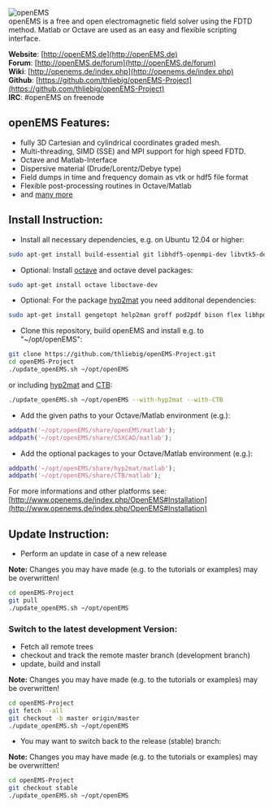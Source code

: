  ![openEMS](https://raw.github.com/thliebig/openEMS-Project/master/other/openEMS.png "openEMS")<br />
openEMS is a free and open electromagnetic field solver using the FDTD method. Matlab or Octave are used as an easy and flexible scripting interface.<br />

**Website**: [http://openEMS.de](http://openEMS.de)<br />
**Forum**: [http://openEMS.de/forum](http://openEMS.de/forum)<br />
**Wiki**: [http://openems.de/index.php](http://openems.de/index.php)<br />
**Github**: [https://github.com/thliebig/openEMS-Project](https://github.com/thliebig/openEMS-Project)<br />
**IRC**: #openEMS on freenode <br />

## openEMS Features:
+ fully 3D Cartesian and cylindrical coordinates graded mesh.
+ Multi-threading, SIMD (SSE) and MPI support for high speed FDTD.
+ Octave and Matlab-Interface
+ Dispersive material (Drude/Lorentz/Debye type)
+ Field dumps in time and frequency domain as vtk or hdf5 file format
+ Flexible post-processing routines in Octave/Matlab
+ and [many more](http://openems.de/index.php/OpenEMS#Features)

## Install Instruction:
+ Install all necessary dependencies, e.g. on Ubuntu 12.04 or higher:
```bash
sudo apt-get install build-essential git libhdf5-openmpi-dev libvtk5-dev libboost-all-dev libcgal-dev libtinyxml-dev libqt4-dev libvtk5-qt4-dev
```

+ Optional: Install [octave](http://www.gnu.org/software/octave/) and octave devel packages:
```bash
sudo apt-get install octave liboctave-dev
```

+ Optional: For the package [hyp2mat](https://github.com/koendv/hyp2mat) you need additonal dependencies:<br />
```bash
sudo apt-get install gengetopt help2man groff pod2pdf bison flex libhpdf-dev libtool
```

+ Clone this repository, build openEMS and install e.g. to "~/opt/openEMS":
```bash
git clone https://github.com/thliebig/openEMS-Project.git
cd openEMS-Project
./update_openEMS.sh ~/opt/openEMS
```
or including [hyp2mat](https://github.com/koendv/hyp2mat) and [CTB](https://github.com/thliebig/CTB):<br />
```bash
./update_openEMS.sh ~/opt/openEMS --with-hyp2mat --with-CTB
```

+ Add the given paths to your Octave/Matlab environment (e.g.):
```Matlab
addpath('~/opt/openEMS/share/openEMS/matlab');
addpath('~/opt/openEMS/share/CSXCAD/matlab');
```

+ Add the optional packages to your Octave/Matlab environment (e.g.):
```Matlab
addpath('~/opt/openEMS/share/hyp2mat/matlab');
addpath('~/opt/openEMS/share/CTB/matlab');
```

For more informations and other platforms see:
[http://www.openems.de/index.php/OpenEMS#Installation](http://www.openems.de/index.php/OpenEMS#Installation)<br />

## Update Instruction:
+ Perform an update in case of a new release

**Note:** Changes you may have made (e.g. to the tutorials or examples) may be overwritten!<br />
```bash
cd openEMS-Project
git pull
./update_openEMS.sh ~/opt/openEMS
```

### Switch to the latest development Version:
+ Fetch all remote trees
+ checkout and track the remote master branch (development branch)
+ update, build and install

**Note:** Changes you may have made (e.g. to the tutorials or examples) may be overwritten!<br />
```bash
cd openEMS-Project
git fetch --all
git checkout -b master origin/master
./update_openEMS.sh ~/opt/openEMS
```

+ You may want to switch back to the release (stable) branch:

**Note:** Changes you may have made (e.g. to the tutorials or examples) may be overwritten!<br />
```bash
cd openEMS-Project
git checkout stable
./update_openEMS.sh ~/opt/openEMS
```
